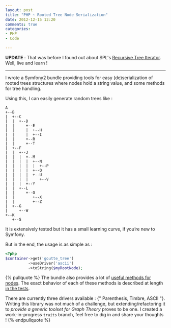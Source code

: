 ```yaml
---
layout: post
title: "PHP ~ Rooted Tree Node Serialization"
date: 2012-12-15 12:20
comments: true
categories:
- PHP
- Code

---
```


**UPDATE** :
That was before I found out about SPL's [Recursive Tree Iterator](http://www.php.net/manual/en/class.recursivetreeiterator.php).
Well, live and learn !

---


I wrote a Symfony2 bundle providing tools for easy (de)serialization of rooted trees structures
where nodes hold a string value, and some methods for tree handling.

Using this, I can easily generate random trees like :

```
A
+--B
|  +--C
|  |  +--D
|  |     +--E
|  |     |  +--H
|  |     |  +--I
|  |     +--R
|  |     +--T
|  +--F
|  |  +--J
|  |  |  +--M
|  |  |  |  +--N
|  |  |  |  |  +--P
|  |  |  |  +--Q
|  |  |  |  +--U
|  |  |  |     +--V
|  |  |  +--Y
|  |  +--L
|  |     +--O
|  |        +--X
|  |        +--Z
|  +--G
|     +--W
+--K
   +--S
```


It is extensively tested but it has a small learning curve, if you’re new to Symfony.

<!--more-->

But in the end, the usage is as simple as :

``` php
<?php
$container->get('goutte_tree')
          ->useDriver('ascii')
          ->toString($myRootNode);
```


{% pullquote %}
The bundle also provides a lot of [useful methods for nodes](https://github.com/Goutte/TreeBundle/blob/master/Is/Node.php).
The exact behavior of each of these methods is described at length
[in the tests](https://github.com/Goutte/TreeBundle/blob/master/Tests/Model/NodeTest.php).

There are currently three drivers available : {" Parenthesis, Timbre, ASCII "}.
Writing this library was not much of a challenge,
but extending/refactoring it to _provide a generic toolset for Graph Theory_ proves to be one.
I created a work-in-progress `traits` branch, feel free to dig in and share your thoughts !
{% endpullquote %}
